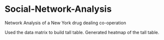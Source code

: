 # Social-Network-Analysis
Network Analysis of a New York drug dealing co-operation

Used the data matrix to build tall table.
Generated heatmap of the tall table.
